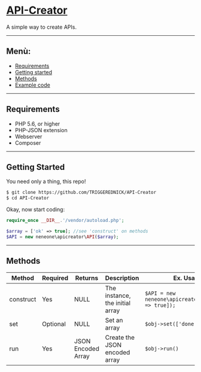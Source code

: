 # [API-Creator](https://github.com/Neneone/API-Creator)
A simple way to create APIs.

---
## Menù:
* [Requirements](#requirements)
* [Getting started](#getting-started)
* [Methods](#methods)
* [Example code](https://github.com/TRIGGEREDNICK/API-Creator/blob/master/example.php)
---
## Requirements
* PHP 5.6, or higher
* PHP-JSON extension
* Webserver
* Composer
---
## Getting Started
You need only a thing, this repo!
```bash
$ git clone https://github.com/TRIGGEREDNICK/API-Creator
$ cd API-Creator
```
Okay, now start coding:
```php
require_once __DIR__.'/vendor/autoload.php';

$array = ['ok' => true]; //see 'construct' on methods
$API = new neneone\apicreator\API($array);
```
---
## Methods
|Method|Required|Returns|Description|Ex. Usage|
|------|--------|-------|-----------|---------|
|construct|Yes|NULL|The instance, the initial array|`$API = new neneone\apicreator\API(['ok' => true]);`|
|set|Optional|NULL|Set an array|`$obj->set(['done' => true]);`|
|run|Yes|JSON Encoded Array|Create the JSON encoded array|`$obj->run()`|
